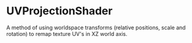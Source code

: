 # UVProjectionShader
A method of using worldspace transforms (relative positions, scale and rotation) to remap texture UV's in XZ world axis.
